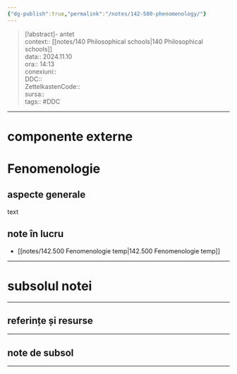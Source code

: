 ```yaml
---
{"dg-publish":true,"permalink":"/notes/142-500-phenomenology/"}
---
```


> [!abstract]- antet  
> context:: [[notes/140 Philosophical schools\|140 Philosophical schools]]  
> data:: 2024.11.10  
> ora:: 14:13  
> conexiuni::  
> DDC::  
> ZettelkastenCode::  
> sursa::  
> tags:: #DDC    


---

# componente externe


# Fenomenologie
## aspecte generale  
text  
## note în lucru  
- [[notes/142.500 Fenomenologie temp\|142.500 Fenomenologie temp]]  

  
---
# subsolul notei
---
## referințe și resurse


---
## note de subsol
---


